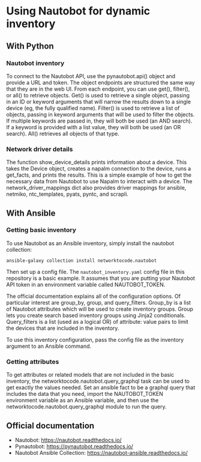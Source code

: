 # Using Nautobot for dynamic inventory

## With Python

### Nautobot inventory

To connect to the Nautobot API, use the pynautobot.api() object and provide a URL and token.  The object endpoints are structured the same way that they are in the web UI.  From each endpoint, you can use get(), filter(), or all() to retrieve objects.  Get() is used to retrieve a single object, passing in an ID or keyword arguments that will narrow the results down to a single device (eg, the fully qualified name).  Filter() is used to retrieve a list of objects, passing in keyword arguments that will be used to filter the objects.  If multiple keywords are passed in, they will both be used (an AND search).  If a keyword is provided with a list value, they will both be used (an OR search).  All() retrieves all objects of that type.

### Network driver details

The function show_device_details prints information about a device.  This takes the Device object, creates a napalm connection to the device, runs a get_facts, and prints the results.  This is a simple example of how to get the necessary data from Nautobot to use Napalm to interact with a device.  The network_driver_mappings dict also provides driver mappings for ansible, netmiko, ntc_templates, pyats, pyntc, and scrapli.

## With Ansible

### Getting basic inventory

To use Nautobot as an Ansible inventory, simply install the nautobot collection:

`ansible-galaxy collection install networktocode.nautobot`

Then set up a config file.  The `nautobot_inventory.yaml` config file in this repository is a basic example.  It assumes that you are putting your Nautobot API token in an environment variable called NAUTOBOT_TOKEN.

The official documentation explains all of the configuration options.  Of particular interest are group_by, group, and query_filters.  Group_by is a list of Nautobot attributes which will be used to create inventory groups.  Group lets you create search based inventory groups using Jinja2 conditionals.  Query_filters is a list (used as a logical OR) of attribute: value pairs to limit the devices that are included in the inventory.

To use this inventory configuration, pass the config file as the inventory argument to an Ansible command.

### Getting attributes

To get attributes or related models that are not included in the basic inventory, the networktocode.nautobot.query_graphql task can be used to get exactly the values needed.  Set an ansible fact to be a graphql query that includes the data that you need, import the NAUTOBOT_TOKEN environment variable as an Ansible variable, and then use the networktocode.nautobot.query_graphql module to run the query.

## Official documentation

- Nautobot: <https://nautobot.readthedocs.io/>
- Pynautobot: <https://pynautobot.readthedocs.io/>
- Nautobot Ansible Collection: <https://nautobot-ansible.readthedocs.io/>
